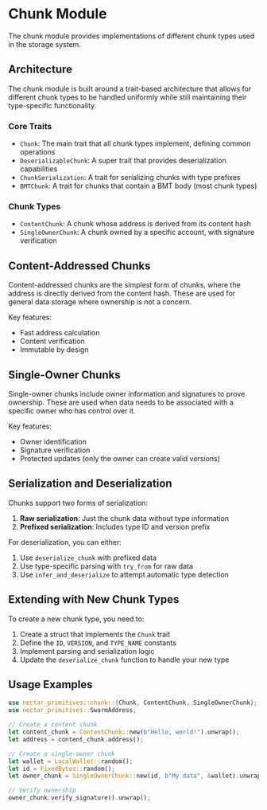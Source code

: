 # Chunk Module

The chunk module provides implementations of different chunk types used in the storage system.

## Architecture

The chunk module is built around a trait-based architecture that allows for different chunk types to be handled uniformly while still maintaining their type-specific functionality.

### Core Traits

- `Chunk`: The main trait that all chunk types implement, defining common operations
- `DeserializableChunk`: A super trait that provides deserialization capabilities
- `ChunkSerialization`: A trait for serializing chunks with type prefixes
- `BMTChunk`: A trait for chunks that contain a BMT body (most chunk types)

### Chunk Types

- `ContentChunk`: A chunk whose address is derived from its content hash
- `SingleOwnerChunk`: A chunk owned by a specific account, with signature verification

## Content-Addressed Chunks

Content-addressed chunks are the simplest form of chunks, where the address is directly derived from the content hash. These are used for general data storage where ownership is not a concern.

Key features:
- Fast address calculation
- Content verification
- Immutable by design

## Single-Owner Chunks

Single-owner chunks include owner information and signatures to prove ownership. These are used when data needs to be associated with a specific owner who has control over it.

Key features:
- Owner identification
- Signature verification
- Protected updates (only the owner can create valid versions)

## Serialization and Deserialization

Chunks support two forms of serialization:

1. **Raw serialization**: Just the chunk data without type information
2. **Prefixed serialization**: Includes type ID and version prefix

For deserialization, you can either:

1. Use `deserialize_chunk` with prefixed data
2. Use type-specific parsing with `try_from` for raw data
3. Use `infer_and_deserialize` to attempt automatic type detection

## Extending with New Chunk Types

To create a new chunk type, you need to:

1. Create a struct that implements the `Chunk` trait
2. Define the `ID`, `VERSION`, and `TYPE_NAME` constants
3. Implement parsing and serialization logic
4. Update the `deserialize_chunk` function to handle your new type

## Usage Examples

```rust
use nectar_primitives::chunk::{Chunk, ContentChunk, SingleOwnerChunk};
use nectar_primitives::SwarmAddress;

// Create a content chunk
let content_chunk = ContentChunk::new(b"Hello, world!").unwrap();
let address = content_chunk.address();

// Create a single-owner chunk
let wallet = LocalWallet::random();
let id = FixedBytes::random();
let owner_chunk = SingleOwnerChunk::new(id, b"My data", &wallet).unwrap();

// Verify ownership
owner_chunk.verify_signature().unwrap();
```
